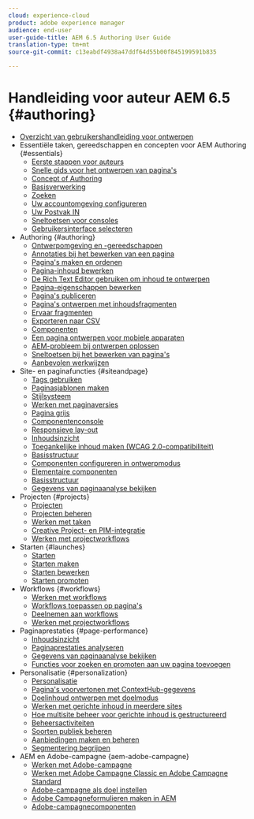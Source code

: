 ```yaml
---
cloud: experience-cloud
product: adobe experience manager
audience: end-user
user-guide-title: AEM 6.5 Authoring User Guide
translation-type: tm+mt
source-git-commit: c13eabdf4938a47ddf64d55b00f845199591b835

---
```



# Handleiding voor auteur AEM 6.5 {#authoring}

+ [Overzicht van gebruikershandleiding voor ontwerpen](home.md)
+ Essentiële taken, gereedschappen en concepten voor AEM Authoring {#essentials}
   + [Eerste stappen voor auteurs](first-steps.md)
   + [Snelle gids voor het ontwerpen van pagina&#39;s](qg-page-authoring.md)
   + [Concept of Authoring](author.md)
   + [Basisverwerking](basic-handling.md)
   + [Zoeken](search.md)
   + [Uw accountomgeving configureren](user-properties.md)
   + [Uw Postvak IN](inbox.md)
   + [Sneltoetsen voor consoles](keyboard-shortcuts.md)
   + [Gebruikersinterface selecteren](select-ui.md)
+ Authoring {#authoring}
   + [Ontwerpomgeving en -gereedschappen](author-environment-tools.md)
   + [Annotaties bij het bewerken van een pagina](annotations.md)
   + [Pagina&#39;s maken en ordenen](managing-pages.md)
   + [Pagina-inhoud bewerken](editing-content.md)
   + [De Rich Text Editor gebruiken om inhoud te ontwerpen](rich-text-editor.md)
   + [Pagina-eigenschappen bewerken](editing-page-properties.md)
   + [Pagina&#39;s publiceren](publishing-pages.md)
   + [Pagina&#39;s ontwerpen met inhoudsfragmenten](content-fragments.md)
   + [Ervaar fragmenten](experience-fragments.md)
   + [Exporteren naar CSV](csv-export.md)
   + [Componenten](default-components.md)
   + [Een pagina ontwerpen voor mobiele apparaten](mobile.md)
   + [AEM-probleem bij ontwerpen oplossen](troubleshooting.md)
   + [Sneltoetsen bij het bewerken van pagina&#39;s](page-authoring-keyboard-shortcuts.md)
   + [Aanbevolen werkwijzen](best-practices.md)
+ Site- en paginafuncties {#siteandpage}
   + [Tags gebruiken](tags.md)
   + [Paginasjablonen maken](templates.md)
   + [Stijlsysteem](style-system.md)
   + [Werken met paginaversies](working-with-page-versions.md)
   + [Pagina grijs](page-diff.md)
   + [Componentenconsole](default-components-console.md)
   + [Responsieve lay-out](responsive-layout.md)
   + [Inhoudsinzicht](content-insights.md)
   + [Toegankelijke inhoud maken (WCAG 2.0-compatibiliteit)](creating-accessible-content.md)
   + [Basisstructuur](scaffolding.md)
   + [Componenten configureren in ontwerpmodus](default-components-designmode.md)
   + [Elementaire componenten](default-components-foundation.md)
   + [Basisstructuur](scaffolding.md)
   + [Gegevens van paginaanalyse bekijken](page-analytics-using.md)
+ Projecten {#projects}
   + [Projecten](projects.md)
   + [Projecten beheren](touch-ui-managing-projects.md)
   + [Werken met taken](task-content.md)
   + [Creative Project- en PIM-integratie](managing-product-information.md)
   + [Werken met projectworkflows](projects-with-workflows.md)
+ Starten {#launches}
   + [Starten](launches.md)
   + [Starten maken](launches-creating.md)
   + [Starten bewerken](launches-editing.md)
   + [Starten promoten](launches-promoting.md)
+ Workflows {#workflows}
   + [Werken met workflows](workflows.md)
   + [Workflows toepassen op pagina&#39;s](workflows-applying.md)
   + [Deelnemen aan workflows](workflows-participating.md)
   + [Werken met projectworkflows](projects-with-workflows.md)
+ Paginaprestaties {#page-performance}
   + [Inhoudsinzicht](content-insights.md)
   + [Paginaprestaties analyseren](ci-analyze.md)
   + [Gegevens van paginaanalyse bekijken](pa-using.md)
   + [Functies voor zoeken en promoten aan uw pagina toevoegen](search-and-promote.md)
+ Personalisatie {#personalization}
   + [Personalisatie](personalization.md)
   + [Pagina&#39;s voorvertonen met ContextHub-gegevens](ch-previewing.md)
   + [Doelinhoud ontwerpen met doelmodus](content-targeting-touch.md)
   + [Werken met gerichte inhoud in meerdere sites](multisite-support-targeted-content.md)
   + [Hoe multisite beheer voor gerichte inhoud is gestructureerd](technical-multisite-targeted.md)
   + [Beheersactiviteiten](activitylib.md)
   + [Soorten publiek beheren](managing-audiences.md)
   + [Aanbiedingen maken en beheren](offerlib.md)
   + [Segmentering begrijpen](segmentation-overview.md)
+ AEM en Adobe-campagne {aem-adobe-campagne}
   + [Werken met Adobe-campagne](adobe-campaign.md)
   + [Werken met Adobe Campagne Classic en Adobe Campagne Standard](campaign.md)
   + [Adobe-campagne als doel instellen](target-adobe-campaign.md)
   + [Adobe Campagneformulieren maken in AEM](adobe-campaign-forms.md)
   + [Adobe-campagnecomponenten](adobe-campaign-components.md)
